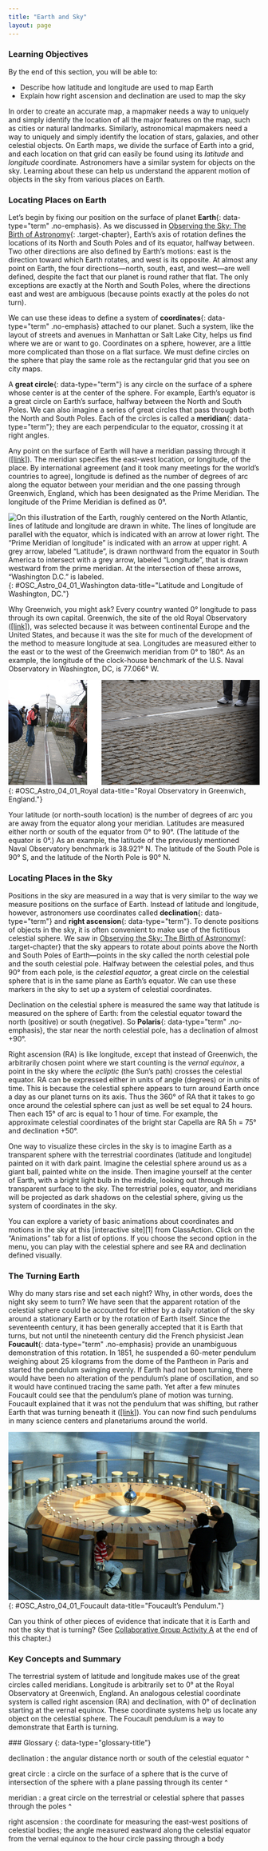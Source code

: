 ```yaml
---
title: "Earth and Sky"
layout: page
---
```



### Learning Objectives

By the end of this section, you will be able to:

* Describe how latitude and longitude are used to map Earth
* Explain how right ascension and declination are used to map the sky

In order to create an accurate map, a mapmaker needs a way to uniquely and simply identify the location of all the major features on the map, such as cities or natural landmarks. Similarly, astronomical mapmakers need a way to uniquely and simply identify the location of stars, galaxies, and other celestial objects. On Earth maps, we divide the surface of Earth into a grid, and each location on that grid can easily be found using its *latitude* and *longitude* coordinate. Astronomers have a similar system for objects on the sky. Learning about these can help us understand the apparent motion of objects in the sky from various places on Earth.

### Locating Places on Earth

Let’s begin by fixing our position on the surface of planet **Earth**{: data-type="term" .no-emphasis}. As we discussed in [Observing the Sky: The Birth of Astronomy](/m59769){: .target-chapter}, Earth’s axis of rotation defines the locations of its North and South Poles and of its equator, halfway between. Two other directions are also defined by Earth’s motions: east is the direction toward which Earth rotates, and west is its opposite. At almost any point on Earth, the four directions—north, south, east, and west—are well defined, despite the fact that our planet is round rather that flat. The only exceptions are exactly at the North and South Poles, where the directions east and west are ambiguous (because points exactly at the poles do not turn).

We can use these ideas to define a system of **coordinates**{: data-type="term" .no-emphasis} attached to our planet. Such a system, like the layout of streets and avenues in Manhattan or Salt Lake City, helps us find where we are or want to go. Coordinates on a sphere, however, are a little more complicated than those on a flat surface. We must define circles on the sphere that play the same role as the rectangular grid that you see on city maps.

A **great circle**{: data-type="term"} is any circle on the surface of a sphere whose center is at the center of the sphere. For example, Earth’s equator is a great circle on Earth’s surface, halfway between the North and South Poles. We can also imagine a series of great circles that pass through both the North and South Poles. Each of the circles is called a **meridian**{: data-type="term"}; they are each perpendicular to the equator, crossing it at right angles.

Any point on the surface of Earth will have a meridian passing through it ([\[link\]](#OSC_Astro_04_01_Washington)). The meridian specifies the east-west location, or longitude, of the place. By international agreement (and it took many meetings for the world’s countries to agree), longitude is defined as the number of degrees of arc along the equator between your meridian and the one passing through Greenwich, England, which has been designated as the Prime Meridian. The longitude of the Prime Meridian is defined as 0°.

 ![On this illustration of the Earth, roughly centered on the North Atlantic, lines of latitude and longitude are drawn in white. The lines of longitude are parallel with the equator, which is indicated with an arrow at lower right. The &#x201C;Prime Meridian of longitude&#x201D; is indicated with an arrow at upper right. A grey arrow, labeled &#x201C;Latitude&#x201D;, is drawn northward from the equator in South America to intersect with a grey arrow, labeled &#x201C;Longitude&#x201D;, that is drawn westward from the prime meridian. At the intersection of these arrows, &#x201C;Washington D.C.&#x201D; is labeled.](../resources/OSC_Astro_04_01_Washington.jpg "We use latitude and longitude to find cities like Washington, DC, on a globe. Latitude is the number of degrees north or south of the equator, and longitude is the number of degrees east or west of the Prime Meridian. Washington, DC&#x2019;s coordinates are 38&#xB0; N and 77&#xB0; W."){: #OSC_Astro_04_01_Washington data-title="Latitude and Longitude of Washington, DC."}

Why Greenwich, you might ask? Every country wanted 0° longitude to pass through its own capital. Greenwich, the site of the old Royal Observatory ([\[link\]](#OSC_Astro_04_01_Royal)), was selected because it was between continental Europe and the United States, and because it was the site for much of the development of the method to measure longitude at sea. Longitudes are measured either to the east or to the west of the Greenwich meridian from 0° to 180°. As an example, the longitude of the clock-house benchmark of the U.S. Naval Observatory in Washington, DC, is 77.066° W.

 ![Royal Greenwich Observatory in England. Two images of tourists walking on and near the prime meridian marker in England.](../resources/OSC_Astro_04_01_Royal.jpg "At the internationally agreed-upon zero point of longitude at the Royal Observatory Greenwich, tourists can stand and straddle the exact line where longitude &#x201C;begins.&#x201D;(credit left: modification of work by &#x201C;pdbreen&#x201D;/Flickr; credit right: modification of work by Ben Sutherland)"){: #OSC_Astro_04_01_Royal data-title="Royal Observatory in Greenwich, England."}

Your latitude (or north-south location) is the number of degrees of arc you are away from the equator along your meridian. Latitudes are measured either north or south of the equator from 0° to 90°. (The latitude of the equator is 0°.) As an example, the latitude of the previously mentioned Naval Observatory benchmark is 38.921° N. The latitude of the South Pole is 90° S, and the latitude of the North Pole is 90° N.

### Locating Places in the Sky

Positions in the sky are measured in a way that is very similar to the way we measure positions on the surface of Earth. Instead of latitude and longitude, however, astronomers use coordinates called **declination**{: data-type="term"} and **right ascension**{: data-type="term"}. To denote positions of objects in the sky, it is often convenient to make use of the fictitious celestial sphere. We saw in [Observing the Sky: The Birth of Astronomy](/m59769){: .target-chapter} that the sky appears to rotate about points above the North and South Poles of Earth—points in the sky called the north celestial pole and the south celestial pole. Halfway between the celestial poles, and thus 90° from each pole, is the *celestial equator,* a great circle on the celestial sphere that is in the same plane as Earth’s equator. We can use these markers in the sky to set up a system of celestial coordinates.

Declination on the celestial sphere is measured the same way that latitude is measured on the sphere of Earth: from the celestial equator toward the north (positive) or south (negative). So **Polaris**{: data-type="term" .no-emphasis}, the star near the north celestial pole, has a declination of almost +90°.

Right ascension (RA) is like longitude, except that instead of Greenwich, the arbitrarily chosen point where we start counting is the *vernal equinox*, a point in the sky where the *ecliptic* (the Sun’s path) crosses the celestial equator. RA can be expressed either in units of angle (degrees) or in units of time. This is because the celestial sphere appears to turn around Earth once a day as our planet turns on its axis. Thus the 360° of RA that it takes to go once around the celestial sphere can just as well be set equal to 24 hours. Then each 15° of arc is equal to 1 hour of time. For example, the approximate celestial coordinates of the bright star Capella are RA 5h = 75° and declination +50°.

One way to visualize these circles in the sky is to imagine Earth as a transparent sphere with the terrestrial coordinates (latitude and longitude) painted on it with dark paint. Imagine the celestial sphere around us as a giant ball, painted white on the inside. Then imagine yourself at the center of Earth, with a bright light bulb in the middle, looking out through its transparent surface to the sky. The terrestrial poles, equator, and meridians will be projected as dark shadows on the celestial sphere, giving us the system of coordinates in the sky.

<div data-type="note" class="astronomy link-to-learning" markdown="1">
You can explore a variety of basic animations about coordinates and motions in the sky at this [interactive site][1] from ClassAction. Click on the “Animations” tab for a list of options. If you choose the second option in the menu, you can play with the celestial sphere and see RA and declination defined visually.

</div>

### The Turning Earth

Why do many stars rise and set each night? Why, in other words, does the night sky seem to turn? We have seen that the apparent rotation of the celestial sphere could be accounted for either by a daily rotation of the sky around a stationary Earth or by the rotation of Earth itself. Since the seventeenth century, it has been generally accepted that it is Earth that turns, but not until the nineteenth century did the French physicist Jean **Foucault**{: data-type="term" .no-emphasis} provide an unambiguous demonstration of this rotation. In 1851, he suspended a 60-meter pendulum weighing about 25 kilograms from the dome of the Pantheon in Paris and started the pendulum swinging evenly. If Earth had not been turning, there would have been no alteration of the pendulum’s plane of oscillation, and so it would have continued tracing the same path. Yet after a few minutes Foucault could see that the pendulum’s plane of motion was turning. Foucault explained that it was not the pendulum that was shifting, but rather Earth that was turning beneath it ([\[link\]](#OSC_Astro_04_01_Foucault)). You can now find such pendulums in many science centers and planetariums around the world.

 ![Photograph of Foucault&#x2019;s Pendulum. Several viewers watch the pendulum bob (silver sphere at center) as it swings over the circular wooden platform containing the targets it will knock over in the course of a day.](../resources/OSC_Astro_04_01_Foucault.jpg "As Earth turns, the plane of oscillation of the Foucault pendulum shifts gradually so that over the course of 12 hours, all the targets in the circle at the edge of the wooden platform are knocked over in sequence. (credit: Manuel M. Vicente)"){: #OSC_Astro_04_01_Foucault data-title="Foucault&#x2019;s Pendulum."}

Can you think of other pieces of evidence that indicate that it is Earth and not the sky that is turning? (See [Collaborative Group Activity A](/m59790#fs-id1168047343535) at the end of this chapter.)

### Key Concepts and Summary

The terrestrial system of latitude and longitude makes use of the great circles called meridians. Longitude is arbitrarily set to 0° at the Royal Observatory at Greenwich, England. An analogous celestial coordinate system is called right ascension (RA) and declination, with 0° of declination starting at the vernal equinox. These coordinate systems help us locate any object on the celestial sphere. The Foucault pendulum is a way to demonstrate that Earth is turning.

<div data-type="glossary" markdown="1">
### Glossary
{: data-type="glossary-title"}

declination
: the angular distance north or south of the celestial equator
^

great circle
: a circle on the surface of a sphere that is the curve of intersection of the sphere with a plane passing through its center
^

meridian
: a great circle on the terrestrial or celestial sphere that passes through the poles
^

right ascension
: the coordinate for measuring the east-west positions of celestial bodies; the angle measured eastward along the celestial equator from the vernal equinox to the hour circle passing through a body

</div>



[1]: https://openstaxcollege.org/l/30anicoormot
